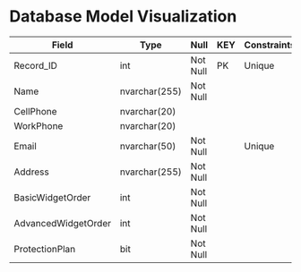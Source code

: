 # Database Model Visualization

| Field | Type |  Null  |  KEY  | Constraints |
|  ---  | ---  |  ---   |  ---  |     ---     |
| Record_ID | int | Not Null | PK |  Unique   |
| Name | nvarchar(255) |  Not Null  |   |   |       |
| CellPhone | nvarchar(20) |   |   |        |
| WorkPhone | nvarchar(20) |    |   |    |
| Email | nvarchar(50) |  Not Null  |    |  Unique  |
| Address | nvarchar(255) |  Not Null  |   |
| BasicWidgetOrder | int |  Not Null  |    |  |
| AdvancedWidgetOrder | int |  Not Null  |    | |
| ProtectionPlan | bit |  Not Null  |   |    |